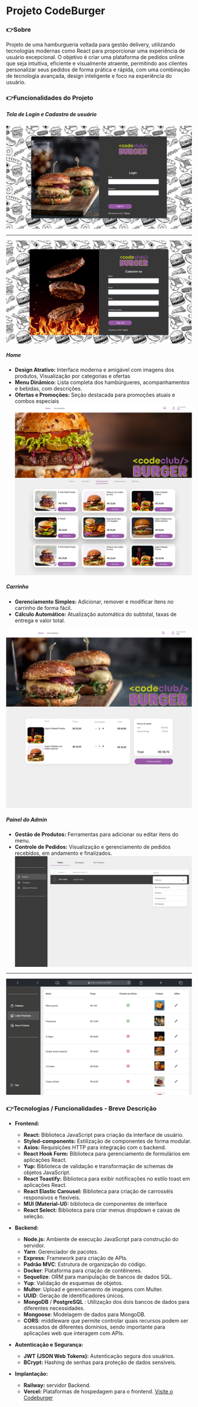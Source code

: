 # Projeto CodeBurger


### 	:point_right:Sobre

Projeto de uma hamburgueria voltada para gestão delivery, utilizando tecnologias modernas como React para proporcionar uma experiência de usuário excepcional. O objetivo é criar uma plataforma de pedidos online que seja intuitiva, eficiente e visualmente atraente, permitindo aos clientes personalizar seus pedidos de forma prática e rápida, com uma combinação de tecnologia avançada, design inteligente e foco na experiência do usuário.

### 	:point_right:Funcionalidades do Projeto

 ##### Tela de Login e Cadastro de usuário
![Tela de login](src/assets/login.png)

***

![Tela de cadastro](src/assets/SignUp.png)

##### Home
- **Design Atrativo:** Interface moderna e amigável com imagens dos produtos, Visualização por categorias e ofertas
- **Menu Dinâmico:** Lista completa dos hambúrgueres, acompanhamentos e bebidas, com descrições.
- **Ofertas e Promoções:** Seção destacada para promoções atuais e combos especiais
![Tela de Home](src/assets/home.png)

##### Carrinho 
- **Gerenciamento Simples:** Adicionar, remover e modificar itens no carrinho de forma fácil.
- **Cálculo Automático:** Atualização automática do subtotal, taxas de entrega e valor total.

![Tela de cadastroCarrinho](src/assets/checkOut.png)

##### Painel do Admin
- **Gestão de Produtos:** Ferramentas para adicionar ou editar itens do menu.
- **Controle de Pedidos:** Visualização e gerenciamento de pedidos recebidos, em andamento e finalizados.
![Tela de Admin](src/assets/Admin.png)
***
![Tela de lista produtos](src/assets/lista-produtos.png)


### :point_right:Tecnologias / Funcionalidades - Breve Descrição

- **Frontend:**
    - **React:** Biblioteca JavaScript para criação da interface de usuário.
    - **Styled-components:** Estilização de componentes de forma modular.
    - **Axios:** Requisições HTTP para integração com o backend.
    - **React Hook Form:** Biblioteca para gerenciamento de formulários em aplicações React.
    - **Yup:** Biblioteca de validação e transformação de schemas de objetos JavaScript.
    - **React Toastify:** Biblioteca para exibir notificações no estilo toast em aplicações React. 
    - **React Elastic Carousel:** Biblioteca para criação de carrosséis responsivos e flexíveis.
    - **MUI (Material-UI):** biblioteca de componentes de interface 
    - **React Select:** Biblioteca para criar menus dropdown e caixas de seleção.

- **Backend:**
    - **Node.js:** Ambiente de execução JavaScript para construção do servidor.
    - **Yarn**: Gerenciador de pacotes.
    - **Express**: Framework para criação de APIs.    
    - **Padrão MVC**: Estrutura de organização do código.
    - **Docker**: Plataforma para criação de contêineres.
    - **Sequelize**: ORM para manipulação de bancos de dados SQL.
    - **Yup**: Validação de esquemas de objetos.
    - **Multer**: Upload e gerenciamento de imagens com Multer.
    - **UUID**: Geração de identificadores únicos.
   - **MongoDB** / **PostgreSQL** : Utilização dos dois bancos de dados para diferentes necessidades.
    - **Mongoose**: Modelagem de dados para MongoDB.
    - **CORS**:  middleware que permite controlar quais recursos podem ser acessados de diferentes domínios, sendo importante para aplicações web que interagem com APIs.

- **Autenticação e Segurança:**
    - **JWT (JSON Web Tokens):** Autenticação segura dos usuários.
    - **BCrypt:** Hashing de senhas para proteção de dados sensíveis.
   
- **Implantação:**

    - **Railway:** servidor Backend.
    - **Vercel:** Plataformas de hospedagem para o frontend. [Visite o Codeburger](https://codeburger-interface-chi.vercel.app "Clique aqui para visitar o site")
      
   

    

